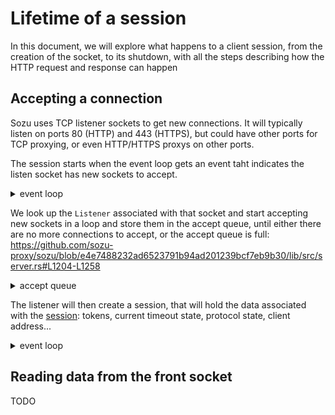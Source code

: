 # Lifetime of a session

In this document, we will explore what happens to a client session, from the
creation of the socket, to its shutdown, with all the steps describing how the
HTTP request and response can happen

## Accepting a connection

Sozu uses TCP listener sockets to get new connections. It will typically listen
on ports 80 (HTTP) and 443 (HTTPS), but could have other ports for TCP proxying,
or even HTTP/HTTPS proxys on other ports.

The session starts when the event loop gets an event taht indicates the listen
socket has new sockets to accept.

<details>
<summary>event loop</summary>
The [event loop](https://github.com/sozu-proxy/sozu/blob/e4e7488232ad6523791b94ad201239bcf7eb9b30/lib/src/server.rs#L310-L342)
manages sockets: we register a socket with [mio](https://docs.rs/mio/0.7.13/mio/)
a crate that provides an abstraction over [epoll](https://man7.org/linux/man-pages/man7/epoll.7.html)
on Linux.

That syscall allows us to register file descriptors to the kernel, and we will
be notified if something happens to those file descriptors. Example: a socket
has data to read, or was closed by the peer, or a timer triggered...

Here, the listen socket was registered for events after its creation. We just
got the "readable" event for this socket, which indicates there are new
connections to accept. From the event, we get a `Token`, an index in the
`Slab` structure that holds sessions. One session can be linked to multiple
sockets and thus have multiple tokens.
</details>

We look up the `Listener` associated with that socket and start accepting new
sockets in a loop and store them in the accept queue, until either there are
no more connections to accept, or the accept queue is full:
https://github.com/sozu-proxy/sozu/blob/e4e7488232ad6523791b94ad201239bcf7eb9b30/lib/src/server.rs#L1204-L1258

<details>
<summary>accept queue</summary>

When we accept a new connection, it might have waited a bit already in the
listener queue. The kernel might even have some data already available,
like a HTTP request. If we are too slow in handling that request, by the time
we send the request to the backend and the backend responds, the client might
have dropped the connection (timeout).

So when the listen socket can accept new connections, we accept them in a loop
and store them in a queue, then create sessions from the queue, starting from
the most recent session, and dropping sockets that are too old.

If we're already at the maximum number of client connections, new ones stay in
the queue. And if the queue is full, we drop newly accepted connections.
By specifying a maximum number of concurrent connections, we make sure that the
server does not get overloaded and keep latencies manageable for existing
connections.
</details>

The listener will then create a session, that will hold the data associated with
the [session](https://github.com/sozu-proxy/sozu/blob/e4e7488232ad6523791b94ad201239bcf7eb9b30/lib/src/https_openssl.rs#L65-L83):
tokens, current timeout state, protocol state, client address...

<details>
<summary>event loop</summary>
The created session is [wrapped in a `Rc<RefCell<...>>`](https://github.com/sozu-proxy/sozu/blob/e4e7488232ad6523791b94ad201239bcf7eb9b30/lib/src/https_openssl.rs#L1544)
that is then stored in the event loop's slab. That way, the frontend and backend
token, that correspond to the front and back sockets, are used to look up the
same instance of `Session`.

Since there can be bugs in how sessions are created and removed, and some of them
could be "forgotten", there's a regular task called ["zombie checker"](https://github.com/sozu-proxy/sozu/blob/e4e7488232ad6523791b94ad201239bcf7eb9b30/lib/src/server.rs#L446-L496)
that verifies the sessions in the list and kills those that are stuck or too old.

The frontend socket will be registered to `Poll` and we will wait for an event
telling us that it is readable.
</details>

## Reading data from the front socket

TODO
